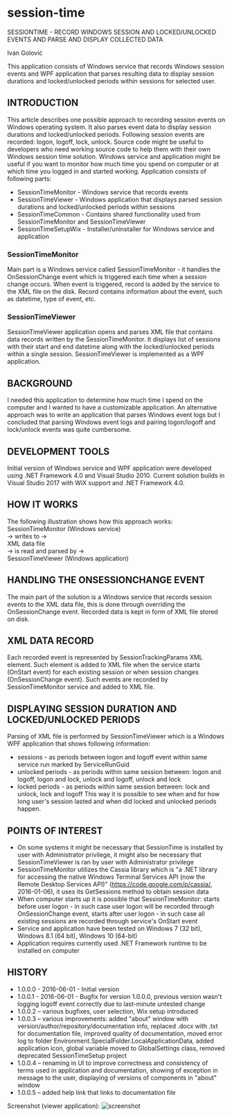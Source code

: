 # session-time
SESSIONTIME - RECORD WINDOWS SESSION AND LOCKED/UNLOCKED EVENTS AND PARSE AND DISPLAY COLLECTED DATA

Ivan Golović

This application consists of Windows service that records Windows session events and WPF application that parses resulting data to display session durations and locked/unlocked periods within sessions for selected user.

## INTRODUCTION

This article describes one possible approach to recording session events on Windows operating system. It also parses event data to display session durations and locked/unlocked periods. Following session events are recorded: logon, logoff, lock, unlock.
Source code might be useful to developers who need working source code to help them with their own Windows session time solution. Windows service and application might be useful if you want to monitor how much time you spend on computer or at which time you logged in and started working.
Application consists of following parts:
- SessionTimeMonitor - Windows service that records events
- SessionTimeViewer - Windows application that displays parsed session durations and locked/unlocked periods within sessions
- SessionTimeCommon - Contains shared functionality used from SessionTimeMonitor and SessionTimeViewer
- SessionTimeSetupWix - Installer/uninstaller for Windows service and application

### SessionTimeMonitor

Main part is a Windows service called SessionTimeMonitor - it handles the OnSessionChange event which is triggered each time when a session change occurs. When event is triggered, record is added by the service to the XML file on the disk. Record contains information about the event, such as datetime, type of event, etc.

### SessionTimeViewer

SessionTimeViewer application opens and parses XML file that contains data records written by the SessionTimeMonitor. It displays list of sessions with their start and end datetime along with the locked/unlocked periods within a single session. SessionTimeViewer is implemented as a WPF application.

## BACKGROUND

I needed this application to determine how much time I spend on the computer and I wanted to have a customizable application. An alternative approach was to write an application that parses Windows event logs but I concluded that parsing Windows event logs and pairing logon/logoff and lock/unlock events was quite cumbersome.

## DEVELOPMENT TOOLS

Initial version of Windows service and WPF application were developed using .NET Framework 4.0 and Visual Studio 2010. Current solution builds in Visual Studio 2017 with WiX support and .NET Framework 4.0.

## HOW IT WORKS

The following illustration shows how this approach works:  
SessionTimeMonitor (Windows service)  
-> writes to ->  
XML data file  
-> is read and parsed by ->  
SessionTimeViewer (Windows application)

## HANDLING THE ONSESSIONCHANGE EVENT

The main part of the solution is a Windows service that records session events to the XML data file, this is done through overriding the OnSessionChange event. Recorded data is kept in form of XML file stored on disk.

## XML DATA RECORD

Each recorded event is represented by SessionTrackingParams XML element. Such element is added to XML file when the service starts (OnStart event) for each existing session or when session changes (OnSessionChange event). Such events are recorded by SessionTimeMonitor service and added to XML file.

## DISPLAYING SESSION DURATION AND LOCKED/UNLOCKED PERIODS

Parsing of XML file is performed by SessionTimeViewer which is a Windows WPF application that shows following information:
-	sessions - as periods between logon and logoff event within same service run marked by ServiceRunGuid
-	unlocked periods - as periods within same session between: logon and logoff, logon and lock, unlock and logoff, unlock and lock
-	locked periods - as periods within same session between: lock and unlock, lock and logoff
This way it is possible to see when and for how long user's session lasted and when did locked and unlocked periods happen.

## POINTS OF INTEREST

-	On some systems it might be necessary that SessionTime is installed by user with Administrator privilege, it might also be necessary that SessionTimeViewer is ran by user with Administrator privilege
-	SessionTimeMonitor utilizes the Cassia library which is "a .NET library for accessing the native Windows Terminal Services API (now the Remote Desktop Services API)" (https://code.google.com/p/cassia/, 2016-01-06), it uses its GetSessions method to obtain session data
-	When computer starts up it is possible that SessionTimeMonitor: starts before user logon - in such case user logon will be recorded through OnSessionChange event, starts after user logon - in such case all existing sessions are recorded through service's OnStart event
-	Service and application have been tested on Windows 7 (32 bit), Windows 8.1 (64 bit), Windows 10 (64-bit)
-	Application requires currently used .NET Framework runtime to be installed on computer

## HISTORY

-	1.0.0.0 - 2016-06-01 - Initial version
-	1.0.0.1 - 2016-06-01 - Bugfix for version 1.0.0.0, previous version wasn't logging logoff event correctly due to last-minute untested change
-	1.0.0.2 – various bugfixes, user selection, Wix setup introduced
-	1.0.0.3 – various improvements: added "about" window with version/author/repository/documentation info, replaced .docx with .txt for documentation file, improved quality of documentation, moved error log to folder Environment.SpecialFolder.LocalApplicationData, added application icon, global variable moved to GlobalSettings class, removed deprecated SessionTimeSetup project
-	1.0.0.4 – renaming in UI to improve correctness and consistency of terms used in application and documentation, showing of exception in message to the user, displaying of versions of components in "about" window
-	1.0.0.5 – added help link that links to documentation file

Screenshot (viewer application):
![screenshot](./screenshot.png?raw=true)

